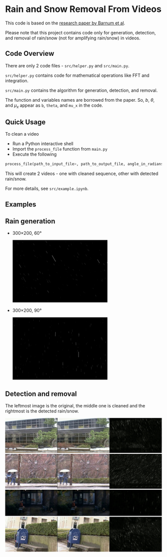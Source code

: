 # Rain and Snow Removal From Videos

This code is based on the [research paper by Barnum et al](http://www.cs.cmu.edu/~ILIM/projects/LT/rainAndSnow/rainAndSnow.html).

Please note that this project contains code only for generation, detection, and removal of rain/snow (not for amplifying rain/snow) in videos.

## Code Overview

There are only 2 code files - `src/helper.py` and `src/main.py`.

`src/helper.py` contains code for mathematical operations like FFT and integration.

`src/main.py` contains the algorithm for generation, detection, and removal.

The function and variables names are borrowed from the paper. So, $b$, $\theta$, and $\mu_x$ appear as `b`, `theta`, and `mu_x` in the code.

## Quick Usage

To clean a video

- Run a Python interactive shell
- Import the `process_file` function from `main.py`
- Execute the following

```py
process_file(path_to_input_file>, path_to_output_file, angle_in_radians)
```

This will create 2 videos - one with cleaned sequence, other with detected rain/snow.

For more details, see `src/example.ipynb`.

## Examples

## Rain generation

- 300×200, 60°

  <img src="images/rain60.jpg" height=200/>

- 300×200, 90°

  <img src="images/rain90.jpg" height=200/>

## Detection and removal

The leftmost image is the original, the middle one is cleaned and the rightmost is the detected rain/snow.

![](images/building-result.jpg)
![](images/pedestrian-result.jpg)
![](images/sitting-man-result.jpg)
![](images/snowybox-result.jpg)
